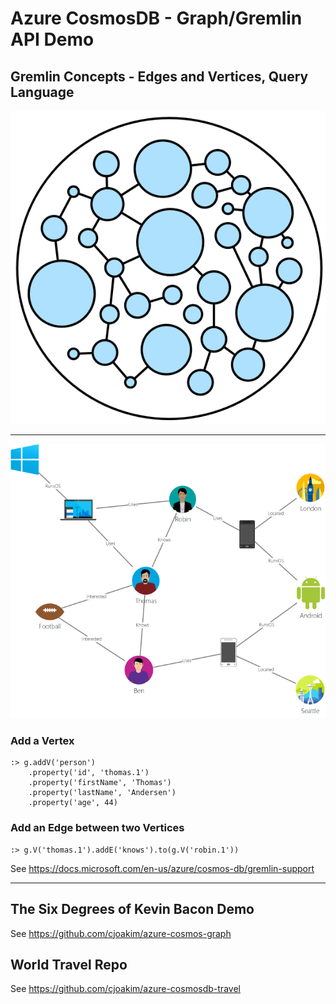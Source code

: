 # Azure CosmosDB - Graph/Gremlin API Demo

## Gremlin Concepts - Edges and Vertices, Query Language

![tinkerpop-graph-globe](img/tinkerpop-graph-globe.png)

---

![sample-graph](img/sample-graph.png)

### Add a Vertex

```
:> g.addV('person')
    .property('id', 'thomas.1')
    .property('firstName', 'Thomas')
    .property('lastName', 'Andersen')
    .property('age', 44)
```

### Add an Edge between two Vertices

```
:> g.V('thomas.1').addE('knows').to(g.V('robin.1'))
```

See https://docs.microsoft.com/en-us/azure/cosmos-db/gremlin-support

---

## The Six Degrees of Kevin Bacon Demo

See https://github.com/cjoakim/azure-cosmos-graph

## World Travel Repo

See https://github.com/cjoakim/azure-cosmosdb-travel
